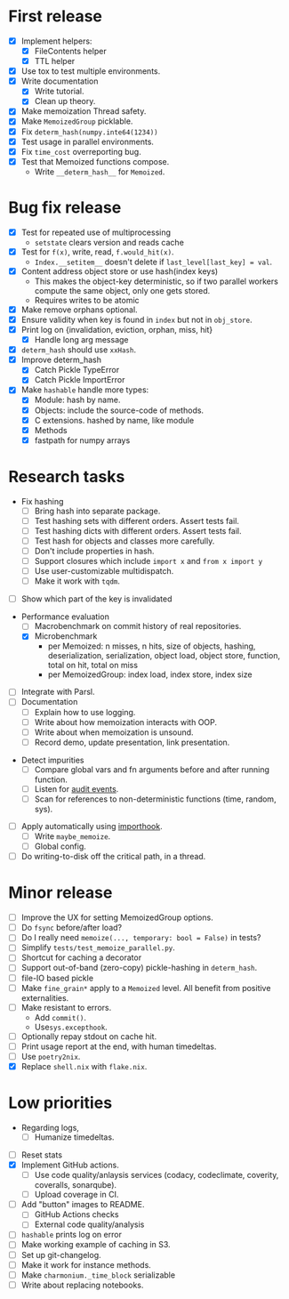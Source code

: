 # First release

- [x] Implement helpers:
  - [x] FileContents helper
  - [x] TTL helper
- [x] Use tox to test multiple environments.
- [x] Write documentation
  - [x] Write tutorial.
  - [x] Clean up theory.
- [x] Make memoization Thread safety.
- [x] Make `MemoizedGroup` picklable.
- [x] Fix `determ_hash(numpy.inte64(1234))`
- [x] Test usage in parallel environments.
- [x] Fix `time_cost` overreporting bug.
- [x] Test that Memoized functions compose.
  - Write `__determ_hash__` for `Memoized`.

# Bug fix release

- [x] Test for repeated use of multiprocessing
  - `setstate` clears version and reads cache
- [x] Test for `f(x)`, write, read, `f.would_hit(x)`.
  - `Index.__setitem__` doesn't delete if `last_level[last_key] = val`.
- [x] Content address object store or use hash(index keys)
  - This makes the object-key deterministic, so if two parallel workers compute the same object, only one gets stored.
  - Requires writes to be atomic
- [x] Make remove orphans optional.
- [x] Ensure validity when key is found in `index` but not in `obj_store`.
- [x] Print log on {invalidation, eviction, orphan, miss, hit}
  - [x] Handle long arg message
- [x] `determ_hash`  should use `xxHash`.
- [x] Improve determ_hash
  - [x] Catch Pickle TypeError
  - [x] Catch Pickle ImportError
- [x] Make `hashable` handle more types:
  - [x] Module: hash by name.
  - [x] Objects: include the source-code of methods.
  - [x] C extensions. hashed by name, like module
  - [x] Methods
  - [x] fastpath for numpy arrays

# Research tasks

- Fix hashing
  - [ ] Bring hash into separate package.
  - [ ] Test hashing sets with different orders. Assert tests fail.
  - [ ] Test hashing dicts with different orders. Assert tests fail.
  - [ ] Test hash for objects and classes more carefully.
  - [ ] Don't include properties in hash.
  - [ ] Support closures which include `import x` and `from x import y`
  - [ ] Use user-customizable multidispatch.
  - [ ] Make it work with `tqdm`.
- [ ] Show which part of the key is invalidated
- Performance evaluation
  - [ ] Macrobenchmark on commit history of real repositories.
  - [x] Microbenchmark
    - per Memoized: n misses, n hits, size of objects, hashing, deserialization, serialization, object load, object store, function, total on hit, total on miss
    - per MemoizedGroup: index load, index store, index size
- [ ] Integrate with Parsl.
- [ ] Documentation
  - [ ] Explain how to use logging.
  - [ ] Write about how memoization interacts with OOP.
  - [ ] Write about when memoization is unsound.
  - [ ] Record demo, update presentation, link presentation.
- Detect impurities
  - [ ] Compare global vars and fn arguments before and after running function.
  - [ ] Listen for [audit events].
  - [ ] Scan for references to non-deterministic functions (time, random, sys).
- [ ] Apply automatically using [importhook].
  - [ ] Write `maybe_memoize`.
  - [ ] Global config.
- [ ] Do writing-to-disk off the critical path, in a thread.

[audit events]: https://docs.python.org/3/library/audit_events.html#audit-events
[importhook]: https://brettlangdon.github.io/importhook/

# Minor release

- [ ] Improve the UX for setting MemoizedGroup options.
- [ ] Do `fsync` before/after load?
- [ ] Do I really need `memoize(..., temporary: bool = False)` in tests?
- [ ] Simplify `tests/test_memoize_parallel.py`.
- [ ] Shortcut for caching a decorator
- [ ] Support out-of-band (zero-copy) pickle-hashing in `determ_hash`.
- [ ] file-IO based pickle
- [ ] Make `fine_grain*` apply to a `Memoized` level. All benefit from positive externalities.
- [ ] Make resistant to errors.
  - Add `commit()`.
  - Use`sys.excepthook`.
- [ ] Optionally repay stdout on cache hit.
- [ ] Print usage report at the end, with human timedeltas.
- [ ] Use `poetry2nix`.
- [x] Replace `shell.nix` with `flake.nix`.

# Low priorities

- Regarding logs,
  - [ ] Humanize timedeltas.
- [ ] Reset stats
- [x] Implement GitHub actions.
  - [ ] Use code quality/anlaysis services (codacy, codeclimate, coverity, coveralls, sonarqube).
  - [ ] Upload coverage in CI.
- [ ] Add "button" images to README.
  - [ ] GitHub Actions checks
  - [ ] External code quality/analysis
- [ ] `hashable` prints log on error
- [ ] Make working example of caching in S3.
- [ ] Set up git-changelog.
- [ ] Make it work for instance methods.
- [ ] Make `charmonium._time_block` serializable
- [ ] Write about replacing notebooks.

